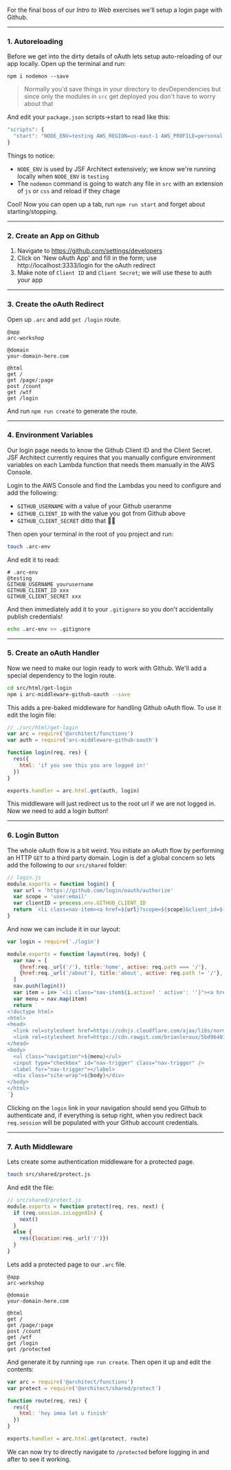 For the final boss of our *Intro to Web* exercises we'll setup a login page with Github. 

---
### 1. Autoreloading

Before we get into the dirty details of oAuth lets setup auto-reloading of our app locally. Open up the terminal and run:

```
npm i nodemon --save
```

> Normally you'd save things in your directory to devDependencies but since only the modules in `src` get deployed you don't have to worry about that

And edit your `package.json` scripts&rarr;start to read like this:

```javascript
"scripts": {
  "start": "NODE_ENV=testing AWS_REGION=us-east-1 AWS_PROFILE=personal nodemon --watch src -e js,css --exec arc-sandbox",
}
``` 

Things to notice:

- `NODE_ENV` is used by JSF Architect extensively; we know we're running locally when `NODE_ENV` is `testing`
- The `nodemon` command is going to watch any file in `src` with an extension of `js` or `css` and reload if they chage

Cool! Now you can open up a tab, run `npm run start` and forget about starting/stopping.

---
### 2. Create an App on Github

1. Navigate to https://github.com/settings/developers
2. Click on 'New oAuth App' and fill in the form; use http://localhost:3333/login for the oAuth redirect
3. Make note of `Client ID` and `Client Secret`; we will use these to auth your app

---
### 3. Create the oAuth Redirect

Open up `.arc` and add `get /login` route.

```.arc
@app
arc-workshop

@domain
your-domain-here.com

@html
get /
get /page/:page
post /count
get /wtf
get /login
```

And run `npm run create` to generate the route.

---
### 4. Environment Variables

Our login page needs to know the Github Client ID and the Client Secret. JSF Architect currently requires that you manually configure environment variables on each Lambda function that needs them manually in the AWS Console.

Login to the AWS Console and find the Lambdas you need to configure and add the following:

- `GITHUB_USERNAME` with a value of your Github useranme
- `GITHUB_CLIENT_ID` with the value you got from Github above
- `GITHUB_CLIENT_SECRET` ditto that ☝🏼

Then open your terminal in the root of you project and run:

```bash
touch .arc-env
```

And edit it to read:

```.arc
# .arc-env
@testing
GITHUB_USERNAME yourusername
GITHUB_CLIENT_ID xxx
GITHUB_CLIENT_SECRET xxx
```

And then immediately add it to your `.gitignore` so you don't accidentally publish credentials!

```bash
echo .arc-env >> .gitignore
```

---
### 5. Create an oAuth Handler

Now we need to make our login ready to work with Github. We'll add a special dependency to the login route.

```bash
cd src/html/get-login
npm i arc-middleware-github-oauth --save
```

This adds a pre-baked middleware for handling Github oAuth flow. To use it edit the login file:

```javascript
// ./src/html/get-login
var arc = require('@architect/functions')
var auth = require('arc-middleware-github-oauth')

function login(req, res) {
  res({
    html: 'if you see this you are logged in!'
  })
}

exports.handler = arc.html.get(auth, login)
```

This middleware will just redirect us to the root url if we are not logged in. Now we need to add a login button!

---
### 6. Login Button

The whole oAuth flow is a bit weird. You initiate an oAuth flow by performing an HTTP `GET` to a third party domain. Login is def a global concern so lets add the following to our `src/shared` folder:

```javascript
// login.js
module.exports = function login() {
  var url = 'https://github.com/login/oauth/authorize'
  var scope = 'user:email'
  var clientID = process.env.GITHUB_CLIENT_ID
  return `<li class=nav-item><a href=${url}?scope=${scope}&client_id=${clientID}>login</a></li>`
}
```

And now we can include it in our layout:

```javascript
var login = require('./login')

module.exports = function layout(req, body) {
  var nav = [
    {href:req._url('/'), title:'home', active: req.path === '/'},
    {href:req._url('/about'), title:'about', active: req.path != '/'},
  ] 
  nav.push(login())
  var item = i=> `<li class="nav-item${i.active? ' active': ''}"><a href=${i.href}>${i.title}</a></li>`
  var menu = nav.map(item)
  return `
<!doctype html>
<html>
<head>
  <link rel=stylesheet href=https://cdnjs.cloudflare.com/ajax/libs/normalize/5.0.0/normalize.min.css>
  <link rel=stylesheet href=https://cdn.rawgit.com/brianleroux/5bd964013a6c567dcb01f4b997f6b10e/raw/decff8e49f2fef1befe6849b0919742b8e08c515/offscreen-menu.css>
</head>
<body>
  <ul class="navigation">${menu}</ul>
  <input type="checkbox" id="nav-trigger" class="nav-trigger" />
  <label for="nav-trigger"></label>
  <div class="site-wrap">${body}</div>
</body>
</html>
`}
```

Clicking on the `login` link in your navigation should send you Github to authenticate and, if everything is setup right, when you redirect back `req.session` will be populated with your Github account credentials. 

---
### 7. Auth Middleware

Lets create some authentication middleware for a protected page.

```bash
touch src/shared/protect.js
```

And edit the file:

```javascript
// src/shared/protect.js
module.exports = function protect(req, res, next) {
  if (req.session.isLoggedIn) {
    next()
  }
  else {
    res({location:req._url('/')})  
  }
}
```

Lets add a protected page to our `.arc` file.

```.arc
@app
arc-workshop

@domain
your-domain-here.com

@html
get /
get /page/:page
post /count
get /wtf
get /login
get /protected
```

And generate it by running `npm run create`. Then open it up and edit the contents:

```javascript
var arc = require('@architect/functions')
var protect = require('@architect/shared/protect')

function route(req, res) {
  res({
    html: 'hey imma let u finish'
  })
}

exports.handler = arc.html.get(protect, route)
```

We can now try to directly navigate to `/protected` before logging in and after to see it working.
